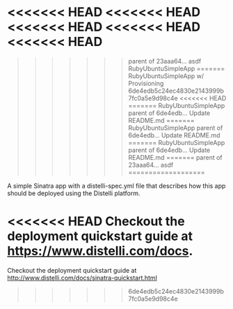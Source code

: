 <<<<<<< HEAD
<<<<<<< HEAD
<<<<<<< HEAD
<<<<<<< HEAD
<<<<<<< HEAD
=======
>>>>>>> parent of 23aaa64... asdf
RubyUbuntuSimpleApp
=======
RubyUbuntuSimpleApp w/ Provisioning
>>>>>>> 6de4edb5c24ec4830e2143999b7fc0a5e9d98c4e
<<<<<<< HEAD
=======
RubyUbuntuSimpleApp
>>>>>>> parent of 6de4edb... Update README.md
=======
RubyUbuntuSimpleApp
>>>>>>> parent of 6de4edb... Update README.md
=======
RubyUbuntuSimpleApp
>>>>>>> parent of 6de4edb... Update README.md
=======
>>>>>>> parent of 23aaa64... asdf
===================

A simple Sinatra app with a distelli-spec.yml file that describes how this app should be deployed using the Distelli platform.

<<<<<<< HEAD
Checkout the deployment quickstart guide at https://www.distelli.com/docs.
=======
Checkout the deployment quickstart guide at http://www.distelli.com/docs/sinatra-quickstart.html
>>>>>>> 6de4edb5c24ec4830e2143999b7fc0a5e9d98c4e
